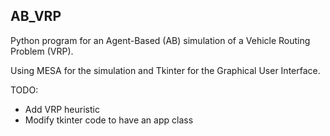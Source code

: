AB_VRP
------

Python program for an Agent-Based (AB) simulation of a Vehicle Routing Problem (VRP).

Using MESA for the simulation and Tkinter for the Graphical User Interface.

TODO:
* Add VRP heuristic
* Modify tkinter code to have an app class
